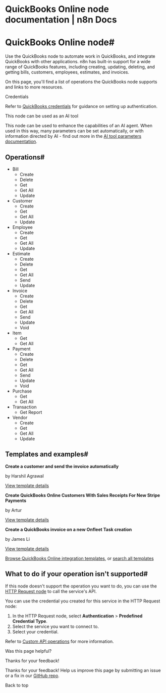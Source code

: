 # QuickBooks Online node documentation | n8n Docs

[ ](https://github.com/n8n-io/n8n-docs/edit/main/docs/integrations/builtin/app-nodes/n8n-nodes-base.quickbooks.md "Edit this page")

# QuickBooks Online node#

Use the QuickBooks node to automate work in QuickBooks, and integrate QuickBooks with other applications. n8n has built-in support for a wide range of QuickBooks features, including creating, updating, deleting, and getting bills, customers, employees, estimates, and invoices. 

On this page, you'll find a list of operations the QuickBooks node supports and links to more resources.

Credentials

Refer to [QuickBooks credentials](../../credentials/quickbooks/) for guidance on setting up authentication. 

This node can be used as an AI tool

This node can be used to enhance the capabilities of an AI agent. When used in this way, many parameters can be set automatically, or with information directed by AI - find out more in the [AI tool parameters documentation](../../../../advanced-ai/examples/using-the-fromai-function/).

## Operations#

  * Bill
    * Create
    * Delete
    * Get
    * Get All
    * Update
  * Customer
    * Create
    * Get
    * Get All
    * Update
  * Employee
    * Create
    * Get
    * Get All
    * Update
  * Estimate
    * Create
    * Delete
    * Get
    * Get All
    * Send
    * Update
  * Invoice
    * Create
    * Delete
    * Get
    * Get All
    * Send
    * Update
    * Void
  * Item
    * Get
    * Get All
  * Payment
    * Create
    * Delete
    * Get
    * Get All
    * Send
    * Update
    * Void
  * Purchase
    * Get
    * Get All
  * Transaction
    * Get Report
  * Vendor
    * Create
    * Get
    * Get All
    * Update

## Templates and examples#

**Create a customer and send the invoice automatically**

by Harshil Agrawal

[View template details](https://n8n.io/workflows/949-create-a-customer-and-send-the-invoice-automatically/)

**Create QuickBooks Online Customers With Sales Receipts For New Stripe Payments**

by Artur

[View template details](https://n8n.io/workflows/2807-create-quickbooks-online-customers-with-sales-receipts-for-new-stripe-payments/)

**Create a QuickBooks invoice on a new Onfleet Task creation**

by James Li

[View template details](https://n8n.io/workflows/1546-create-a-quickbooks-invoice-on-a-new-onfleet-task-creation/)

[Browse QuickBooks Online integration templates](https://n8n.io/integrations/quickbooks-online/), or [search all templates](https://n8n.io/workflows/)

## What to do if your operation isn't supported#

If this node doesn't support the operation you want to do, you can use the [HTTP Request node](../../core-nodes/n8n-nodes-base.httprequest/) to call the service's API.

You can use the credential you created for this service in the HTTP Request node: 

  1. In the HTTP Request node, select **Authentication** > **Predefined Credential Type**.
  2. Select the service you want to connect to.
  3. Select your credential.

Refer to [Custom API operations](../../../custom-operations/) for more information.

Was this page helpful? 

Thanks for your feedback! 

Thanks for your feedback! Help us improve this page by submitting an issue or a fix in our [GitHub repo](https://github.com/n8n-io/n8n-docs). 

Back to top